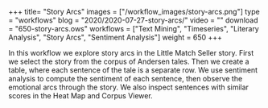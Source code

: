 +++
title= "Story Arcs"
images =  ["/workflow_images/story-arcs.png"]
type = "workflows"
blog =  "2020/2020-07-27-story-arcs/"
video = ""
download = "650-story-arcs.ows"
workflows = ["Text Mining", "Timeseries", "Literary Analysis", "Story Arcs", "Sentiment Analysis"]
weight = 650
+++

In this workflow we explore story arcs in the Little Match Seller story. First we select the story from the corpus of Andersen tales. Then we create a table, where each sentence of the tale is a separate row. We use sentiment analysis to compute the sentiment of each sentence, then observe the emotional arcs through the story. We also inspect sentences with similar scores in the Heat Map and Corpus Viewer.
